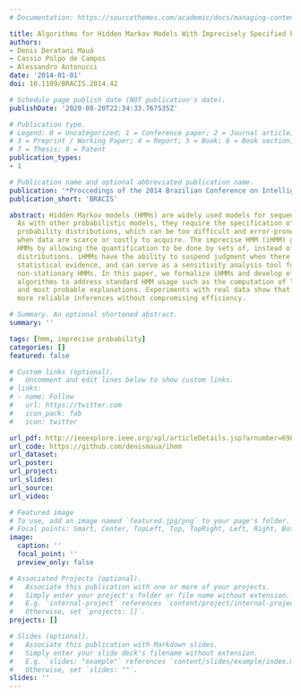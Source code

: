```yaml
---
# Documentation: https://sourcethemes.com/academic/docs/managing-content/

title: Algorithms for Hidden Markov Models With Imprecisely Specified Parameters
authors:
- Denis Deratani Mauá
- Cassio Polpo de Campos
- Alessandro Antonucci
date: '2014-01-01'
doi: 10.1109/BRACIS.2014.42

# Schedule page publish date (NOT publication's date).
publishDate: '2020-08-20T22:34:33.767535Z'

# Publication type.
# Legend: 0 = Uncategorized; 1 = Conference paper; 2 = Journal article;
# 3 = Preprint / Working Paper; 4 = Report; 5 = Book; 6 = Book section;
# 7 = Thesis; 8 = Patent
publication_types:
- 1

# Publication name and optional abbreviated publication name.
publication: '*Proccedings of the 2014 Brazilian Conference on Intelligent Systems*'
publication_short: 'BRACIS'

abstract: Hidden Markov models (HMMs) are widely used models for sequential data.
  As with other probabilistic models, they require the specification of local conditional
  probability distributions, which can be too difficult and error-prone, especially
  when data are scarce or costly to acquire. The imprecise HMM (iHMM) generalizes
  HMMs by allowing the quantification to be done by sets of, instead of single, probability
  distributions. iHMMs have the ability to suspend judgment when there is not enough
  statistical evidence, and can serve as a sensitivity analysis tool for standard
  non-stationary HMMs. In this paper, we formalize iHMMs and develop efficient inference
  algorithms to address standard HMM usage such as the computation of likelihoods
  and most probable explanations. Experiments with real data show that iHMMs produce
  more reliable inferences without compromising efficiency.

# Summary. An optional shortened abstract.
summary: ''

tags: [hmm, imprecise probability]
categories: []
featured: false

# Custom links (optional).
#   Uncomment and edit lines below to show custom links.
# links:
# - name: Follow
#   url: https://twitter.com
#   icon_pack: fab
#   icon: twitter

url_pdf: http://ieeexplore.ieee.org/xpl/articleDetails.jsp?arnumber=6984828
url_code: https://github.com/denismaua/ihmm
url_dataset:
url_poster:
url_project:
url_slides:
url_source:
url_video:

# Featured image
# To use, add an image named `featured.jpg/png` to your page's folder. 
# Focal points: Smart, Center, TopLeft, Top, TopRight, Left, Right, BottomLeft, Bottom, BottomRight.
image:
  caption: ''
  focal_point: ''
  preview_only: false

# Associated Projects (optional).
#   Associate this publication with one or more of your projects.
#   Simply enter your project's folder or file name without extension.
#   E.g. `internal-project` references `content/project/internal-project/index.md`.
#   Otherwise, set `projects: []`.
projects: []

# Slides (optional).
#   Associate this publication with Markdown slides.
#   Simply enter your slide deck's filename without extension.
#   E.g. `slides: "example"` references `content/slides/example/index.md`.
#   Otherwise, set `slides: ""`.
slides: ''
---
```

